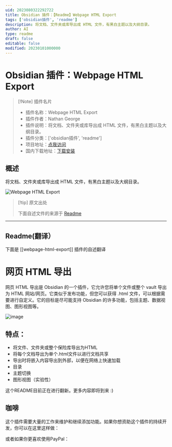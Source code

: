 ```yaml
---
uid: 2023080322292722
title: Obsidian 插件：【Readme】Webpage HTML Export
tags: ['obsidian插件', 'readme']
description: 将文档、文件夹或库导出成 HTML 文件，有黑白主题以及大纲目录。
author: AI
type: readme
draft: false
editable: false
modified: 20230101000000
---
```


# Obsidian 插件：Webpage HTML Export

> [!Note] 插件名片
> - 插件名称：Webpage HTML Export
> - 插件作者：Nathan George
> - 插件说明：将文档、文件夹或库导出成 HTML 文件，有黑白主题以及大纲目录。
> - 插件分类：['obsidian插件', 'readme']
> - 项目地址：[点我访问](https://github.com/KosmosisDire/obsidian-webpage-export)
> - 国内下载地址：[下载安装](https://pkmer.cn/products/plugin/pluginMarket/?webpage-html-export)

## 概述

将文档、文件夹或库导出成 HTML 文件，有黑白主题以及大纲目录。

![Webpage HTML Export](https://cdn.pkmer.cn/covers/webpage-html-export.png!pkmer)

> [!tip] 原文出处
> 
>下面自述文件的来源于 [Readme](https://ghproxy.net/https://raw.githubusercontent.com/KosmosisDire/obsidian-webpage-export/master/README.md)
> 

---

## Readme(翻译）

下面是 [[webpage-html-export]] 插件的自述翻译


# 网页 HTML 导出

网页 HTML 导出是 Obsidian 的一个插件，它允许您将单个文件或整个 vault 导出为 HTML 网站/网页。它类似于发布功能，但您可以获得 .html 文件，可以根据需要进行自定义。它的目标是尽可能支持 Obsidian 的许多功能，包括主题、数据视图、图形视图等。

![image](https://github.com/KosmosisDire/obsidian-webpage-export/assets/39423700/06d37659-df82-415e-9244-99877ce1924e)

## 特点：
- 将文件、文件夹或整个保险库导出为HTML
- 将每个文档导出为单个.html文件以进行文档共享
- 导出时将嵌入内容导出到外部，以便在网络上快速加载
- 目录
- 主题切换
- 图形视图（实验性）

这个README目前正在进行翻新。更多内容即将到来 :)

## 咖啡

这个插件需要大量的工作来维护和继续添加功能。如果你想资助这个插件的持续开发，你可以在这里这样做：



或者如果你更喜欢使用PayPal：





